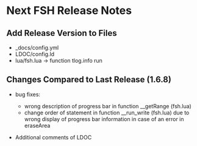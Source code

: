 # Next FSH Release Notes

## Add Release Version to Files

- _docs/config.yml
- LDOC/config.ld
- lua/fsh.lua -> function tlog.info run

## Changes Compared to Last Release (1.6.8)

- bug fixes:
  - wrong description of progress bar in function __getRange (fsh.lua)
  - change order of statement in function __run_write (fsh.lua) due to wrong display of progress bar information in case of an error in eraseArea
  

- Additional comments of LDOC
